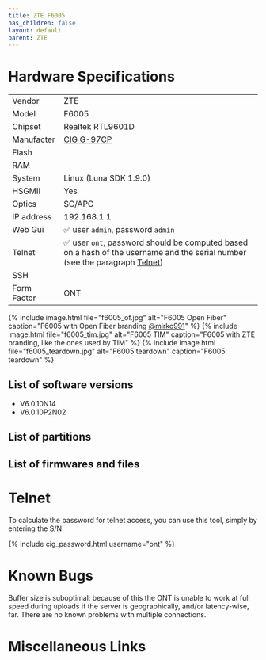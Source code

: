 ```yaml
---
title: ZTE F6005 
has_children: false
layout: default
parent: ZTE
---
```


# Hardware Specifications

|             |                                                                                                                                        |
| ----------- | -------------------------------------------------------------------------------------------------------------------------------------- |
| Vendor      | ZTE                                                                                                                                    |
| Model       | F6005                                                                                                                                  |
| Chipset     | Realtek RTL9601D                                                                                                                       |
| Manufacter  | [CIG G-97CP](/ont-cig-g-97cp)                                                                                                          |
| Flash       |                                                                                                                                        |
| RAM         |                                                                                                                                        |
| System      | Linux (Luna SDK 1.9.0)                                                                                                                 |
| HSGMII      | Yes                                                                                                                                    |
| Optics      | SC/APC                                                                                                                                 |
| IP address  | 192.168.1.1                                                                                                                            |
| Web Gui     | ✅ user `admin`, password `admin`                                                                                                      |
| Telnet      | ✅ user `ont`, password should be computed based on a hash of the username and the serial number (see the paragraph [Telnet](#telnet)) |
| SSH         |                                                                                                                                        |
| Form Factor | ONT                                                                                                                                    |
 
{% include image.html file="f6005_of.jpg" alt="F6005 Open Fiber" caption="F6005 with Open Fiber branding <a href='https://forum.fibra.click/u/mirko991'>@mirko991</a>" %}
{% include image.html file="f6005_tim.jpg" alt="F6005 TIM" caption="F6005 with ZTE branding, like the ones used by TIM" %}
{% include image.html file="f6005_teardown.jpg" alt="F6005 teardown" caption="F6005 teardown" %}


## List of software versions
- V6.0.10N14
- V6.0.10P2N02

## List of partitions
## List of firmwares and files

# Telnet

To calculate the password for telnet access, you can use this tool, simply by entering the S/N

{% include cig_password.html username="ont" %}

# Known Bugs

Buffer size is suboptimal: because of this the ONT is unable to work at full speed during uploads if the server is geographically, and/or latency-wise, far. There are no known problems with multiple connections.

# Miscellaneous Links


